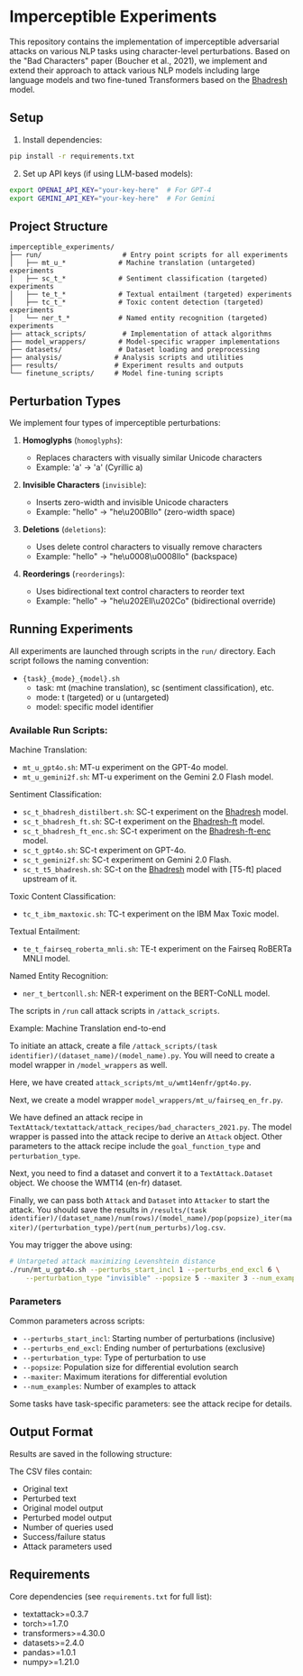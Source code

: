 # Imperceptible Experiments

This repository contains the implementation of imperceptible adversarial attacks on various NLP tasks using character-level perturbations. Based on the "Bad Characters" paper (Boucher et al., 2021), we implement and extend their approach to attack various NLP models including large language models and two fine-tuned Transformers based on the [Bhadresh](https://huggingface.co/bhadresh-savani/distilbert-base-uncased-emotion) model.

## Setup

1. Install dependencies:

```bash
pip install -r requirements.txt
```

2. Set up API keys (if using LLM-based models):

```bash
export OPENAI_API_KEY="your-key-here"  # For GPT-4
export GEMINI_API_KEY="your-key-here"  # For Gemini
```

## Project Structure

```
imperceptible_experiments/
├── run/                    # Entry point scripts for all experiments
│   ├── mt_u_*             # Machine translation (untargeted) experiments
│   ├── sc_t_*             # Sentiment classification (targeted) experiments
│   ├── te_t_*             # Textual entailment (targeted) experiments
│   ├── tc_t_*             # Toxic content detection (targeted) experiments
│   └── ner_t_*            # Named entity recognition (targeted) experiments
├── attack_scripts/         # Implementation of attack algorithms
├── model_wrappers/        # Model-specific wrapper implementations
├── datasets/              # Dataset loading and preprocessing
├── analysis/             # Analysis scripts and utilities
├── results/              # Experiment results and outputs
└── finetune_scripts/     # Model fine-tuning scripts
```

## Perturbation Types

We implement four types of imperceptible perturbations:

1. **Homoglyphs** (`homoglyphs`):

   - Replaces characters with visually similar Unicode characters
   - Example: 'a' → 'а' (Cyrillic a)

2. **Invisible Characters** (`invisible`):

   - Inserts zero-width and invisible Unicode characters
   - Example: "hello" → "he\u200Bllo" (zero-width space)

3. **Deletions** (`deletions`):

   - Uses delete control characters to visually remove characters
   - Example: "hello" → "he\u0008\u0008llo" (backspace)

4. **Reorderings** (`reorderings`):
   - Uses bidirectional text control characters to reorder text
   - Example: "hello" → "he\u202Ell\u202Co" (bidirectional override)

## Running Experiments

All experiments are launched through scripts in the `run/` directory. Each script follows the naming convention:

- `{task}_{mode}_{model}.sh`
  - task: mt (machine translation), sc (sentiment classification), etc.
  - mode: t (targeted) or u (untargeted)
  - model: specific model identifier

### Available Run Scripts:

Machine Translation:

- `mt_u_gpt4o.sh`: MT-u experiment on the GPT-4o model.
- `mt_u_gemini2f.sh`: MT-u experiment on the Gemini 2.0 Flash model.

Sentiment Classification:

- `sc_t_bhadresh_distilbert.sh`: SC-t experiment on the [Bhadresh](https://huggingface.co/bhadresh-savani/distilbert-base-uncased-emotion) model.
- `sc_t_bhadresh_ft.sh`: SC-t experiment on the [Bhadresh-ft]() model.
- `sc_t_bhadresh_ft_enc.sh`: SC-t experiment on the [Bhadresh-ft-enc]() model.
- `sc_t_gpt4o.sh`: SC-t experiment on GPT-4o.
- `sc_t_gemini2f.sh`: SC-t experiment on Gemini 2.0 Flash.
- `sc_t_t5_bhadresh.sh`: SC-t on the [Bhadresh](https://huggingface.co/bhadresh-savani/distilbert-base-uncased-emotion) model with [T5-ft] placed upstream of it.

Toxic Content Classification:

- `tc_t_ibm_maxtoxic.sh`: TC-t experiment on the IBM Max Toxic model.

Textual Entailment:

- `te_t_fairseq_roberta_mnli.sh`: TE-t experiment on the Fairseq RoBERTa MNLI model.

Named Entity Recognition:

- `ner_t_bertconll.sh`: NER-t experiment on the BERT-CoNLL model.

The scripts in `/run` call attack scripts in `/attack_scripts`.

Example: Machine Translation end-to-end

To initiate an attack, create a file `/attack_scripts/(task identifier)/(dataset_name)/(model_name).py`. You will need to create a model wrapper in `/model_wrappers` as well.

Here, we have created `attack_scripts/mt_u/wmt14enfr/gpt4o.py`.

Next, we create a model wrapper `model_wrappers/mt_u/fairseq_en_fr.py`.

We have defined an attack recipe in `TextAttack/textattack/attack_recipes/bad_characters_2021.py`. The model wrapper is passed into the attack recipe to derive an `Attack` object. Other parameters to the attack recipe include the `goal_function_type` and `perturbation_type`.

Next, you need to find a dataset and convert it to a `TextAttack.Dataset` object. We choose the WMT14 (en-fr) dataset.

Finally, we can pass both `Attack` and `Dataset` into `Attacker` to start the attack. You should save the results in `/results/(task identifier)/(dataset_name)/num(rows)/(model_name)/pop(popsize)_iter(maxiter)/(perturbation_type)/pert(num_perturbs)/log.csv`.

You may trigger the above using:

```bash
# Untargeted attack maximizing Levenshtein distance
./run/mt_u_gpt4o.sh --perturbs_start_incl 1 --perturbs_end_excl 6 \
    --perturbation_type "invisible" --popsize 5 --maxiter 3 --num_examples 50
```

### Parameters

Common parameters across scripts:

- `--perturbs_start_incl`: Starting number of perturbations (inclusive)
- `--perturbs_end_excl`: Ending number of perturbations (exclusive)
- `--perturbation_type`: Type of perturbation to use
- `--popsize`: Population size for differential evolution search
- `--maxiter`: Maximum iterations for differential evolution
- `--num_examples`: Number of examples to attack

Some tasks have task-specific parameters: see the attack recipe for details.

## Output Format

Results are saved in the following structure:

The CSV files contain:

- Original text
- Perturbed text
- Original model output
- Perturbed model output
- Number of queries used
- Success/failure status
- Attack parameters used

## Requirements

Core dependencies (see `requirements.txt` for full list):

- textattack>=0.3.7
- torch>=1.7.0
- transformers>=4.30.0
- datasets>=2.4.0
- pandas>=1.0.1
- numpy>=1.21.0
